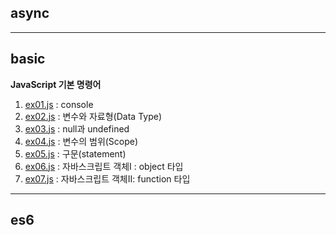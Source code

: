 ## async


---
## basic
**JavaScript 기본 명령어** 
1. [ex01.js](https://github.com/Ahhhhhhyeong/frontend-dev-basics/blob/main/javascript-pratices/basic/ex01.js) : console
2. [ex02.js](https://github.com/Ahhhhhhyeong/frontend-dev-basics/blob/main/javascript-pratices/basic/ex02.js) : 변수와 자료형(Data Type)
3. [ex03.js](https://github.com/Ahhhhhhyeong/frontend-dev-basics/blob/main/javascript-pratices/basic/ex03.js) : null과 undefined 
4. [ex04.js](https://github.com/Ahhhhhhyeong/frontend-dev-basics/blob/main/javascript-pratices/basic/ex04.js) : 변수의 범위(Scope)
5. [ex05.js](https://github.com/Ahhhhhhyeong/frontend-dev-basics/blob/main/javascript-pratices/basic/ex05.js) : 구문(statement)
6. [ex06.js](https://github.com/Ahhhhhhyeong/frontend-dev-basics/blob/main/javascript-pratices/basic/ex06.js) : 자바스크립트 객체I : object 타입
7. [ex07.js](https://github.com/Ahhhhhhyeong/frontend-dev-basics/blob/main/javascript-pratices/basic/ex07.js) : 자바스크립트 객체II: function 타입

---
## es6
